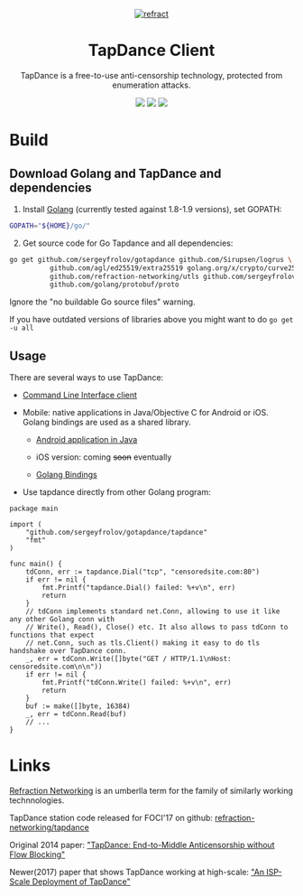 <p align="center">
<a href="https://refraction.network"><img src="https://user-images.githubusercontent.com/5443147/30133006-7c3019f4-930f-11e7-9f60-3df45ee13d9d.png" alt="refract"></a>
<h1 class="header-title" align="center">TapDance Client</h1>

<p align="center">TapDance is a free-to-use anti-censorship technology, protected from enumeration attacks.</p>
<p align="center">
<a href="https://travis-ci.org/sergeyfrolov/gotapdance"><img src="https://travis-ci.org/sergeyfrolov/gotapdance.svg?label=build"></a>
<a href="https://godoc.org/github.com/sergeyfrolov/gotapdance/tapdance"><img src="https://img.shields.io/badge/godoc-reference-blue.svg"></a>
	<a href="https://goreportcard.com/report/github.com/sergeyfrolov/gotapdance"><img src="https://goreportcard.com/badge/github.com/sergeyfrolov/gotapdance"></a>
</p>

# Build
## Download Golang and TapDance and dependencies
1. Install [Golang](https://golang.org/dl/) (currently tested against 1.8-1.9 versions), set GOPATH:

 ```bash
GOPATH="${HOME}/go/"
```

2. Get source code for Go Tapdance and all dependencies:

 ```bash
go get github.com/sergeyfrolov/gotapdance github.com/Sirupsen/logrus \
           github.com/agl/ed25519/extra25519 golang.org/x/crypto/curve25519 \
           github.com/refraction-networking/utls github.com/sergeyfrolov/bsbuffer \
           github.com/golang/protobuf/proto
```
Ignore the "no buildable Go source files" warning.

If you have outdated versions of libraries above you might want to do `go get -u all`

## Usage

 There are several ways to use TapDance:

 * [Command Line Interface client](cli)

 * Mobile: native applications in Java/Objective C for Android or iOS. Golang bindings are used as a shared library.

   * [Android application in Java](android)
    
   * iOS version: coming ~~soon~~ eventually

   * [Golang Bindings](gobind)
 
 * Use tapdance directly from other Golang program:

```Golang
package main

import (
	"github.com/sergeyfrolov/gotapdance/tapdance"
	"fmt"
)

func main() {
	tdConn, err := tapdance.Dial("tcp", "censoredsite.com:80")
	if err != nil {
		fmt.Printf("tapdance.Dial() failed: %+v\n", err)
		return
	}
	// tdConn implements standard net.Conn, allowing to use it like any other Golang conn with
	// Write(), Read(), Close() etc. It also allows to pass tdConn to functions that expect
	// net.Conn, such as tls.Client() making it easy to do tls handshake over TapDance conn.
	_, err = tdConn.Write([]byte("GET / HTTP/1.1\nHost: censoredsite.com\n\n"))
	if err != nil {
		fmt.Printf("tdConn.Write() failed: %+v\n", err)
		return
	}
	buf := make([]byte, 16384)
	_, err = tdConn.Read(buf)
	// ...
}
```


 # Links
 
 [Refraction Networking](https://refraction.network) is an umberlla term for the family of similarly working technnologies.
 
 TapDance station code released for FOCI'17 on github: [refraction-networking/tapdance](https://github.com/refraction-networking/tapdance) 
 
 Original 2014 paper: ["TapDance: End-to-Middle Anticensorship without Flow Blocking"](https://ericw.us/trow/tapdance-sec14.pdf)
 
 Newer(2017) paper that shows TapDance working at high-scale: ["An ISP-Scale Deployment of TapDance"](https://sfrolov.io/papers/foci17-paper-frolov_0.pdf)
